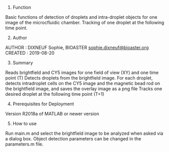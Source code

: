 1. Function

Basic functions of detection of droplets and intra-droplet objects for one image of the microcfluidic chamber.
Tracking of one droplet at the following time point.

2. Author

AUTHOR : DIXNEUF Sophie, BIOASTER
sophie.dixneuf@bioaster.org
CREATED : 2019-08-20


3. Summary

Reads brightfield and CY5 images for one field of view (XY) and one time point (T)
Detects droplets from the brightfield image.
For each droplet, detects intradroplet cells on the CY5 image and the magnetic bead
rod on the brightfield image, and saves the overlay image as a png file
Tracks one desired droplet at the following time point (T+1)

4. Prerequisites for Deployment 

Version R2018a of MATLAB or newer version

5. How to use

Run main.m and select the brightfield image to be analyzed when asked via a dialog box.
Object detection parameters can be changed in the parameters.m file.